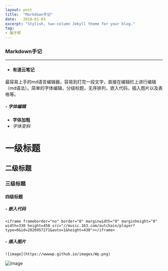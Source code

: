 ```yaml
---
layout: post
title:  "Markdown手记"
date:   2018-01-03
excerpt: "Stylish, two-column Jekyll theme for your blog."
tag:
- 脑子疼
---
```


### Markdown手记

---

- #### 有道云笔记
最容易上手的md语言编辑器，容易到打完一段文字，直接在编辑栏上进行编辑（md语法）。简单的字体编辑，分级标题，无序排列，嵌入代码，插入图片以及表格等。

##### - 字体编辑
- **字体加粗**
- *字体变斜*
# 一级标题
## 二级标题
### 三级标题
#### 四级标题

##### - 嵌入代码

```
<iframe frameborder="no" border="0" marginwidth="0" marginheight="0" width=330 height=450 src="//music.163.com/outchain/player?type=0&id=2026957271&auto=1&height=430"></iframe>

```

##### - 插入图片

```
![image](https://wwwwp.github.io/images/Wp.png)
```
![image](https://wwwwp.github.io/images/Wp.png)